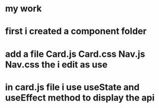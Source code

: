 # my work
# first i created a component folder
# add a file Card.js Card.css Nav.js Nav.css the i edit as use
# in card.js file i use useState and useEffect method to display the api
